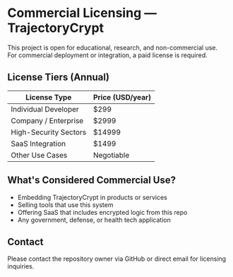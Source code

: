 # Commercial Licensing — TrajectoryCrypt

This project is open for educational, research, and non-commercial use.  
For commercial deployment or integration, a paid license is required.

## License Tiers (Annual)

| License Type        | Price (USD/year) |
|---------------------|------------------|
| Individual Developer| $299             |
| Company / Enterprise| $2999            |
| High-Security Sectors| $14999          |
| SaaS Integration    | $1499            |
| Other Use Cases     | Negotiable       |

## What's Considered Commercial Use?

- Embedding TrajectoryCrypt in products or services
- Selling tools that use this system
- Offering SaaS that includes encrypted logic from this repo
- Any government, defense, or health tech application

## Contact

Please contact the repository owner via GitHub or direct email for licensing inquiries.
